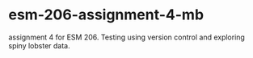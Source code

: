 # esm-206-assignment-4-mb
assignment 4 for ESM 206. Testing using version control and exploring spiny lobster data. 
